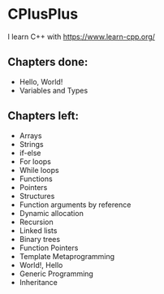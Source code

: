 # CPlusPlus

I learn C++ with https://www.learn-cpp.org/

## Chapters done:
*  Hello, World!
* Variables and Types  

## Chapters left:
* Arrays
* Strings
* if-else
* For loops
* While loops
* Functions
* Pointers
* Structures
* Function arguments by reference
* Dynamic allocation
* Recursion
* Linked lists
* Binary trees
* Function Pointers
* Template Metaprogramming
* World!, Hello
* Generic Programming
* Inheritance 
